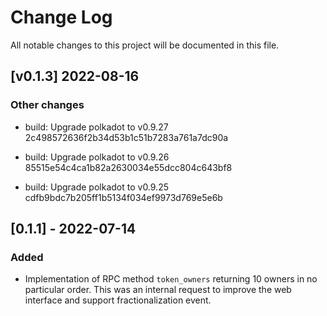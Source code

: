 # Change Log

All notable changes to this project will be documented in this file.

<!-- bureaucrate goes here -->
## [v0.1.3] 2022-08-16

### Other changes

- build: Upgrade polkadot to v0.9.27 2c498572636f2b34d53b1c51b7283a761a7dc90a

- build: Upgrade polkadot to v0.9.26 85515e54c4ca1b82a2630034e55dcc804c643bf8

- build: Upgrade polkadot to v0.9.25 cdfb9bdc7b205ff1b5134f034ef9973d769e5e6b

## [0.1.1] - 2022-07-14

### Added

 - Implementation of RPC method `token_owners` returning 10 owners in no particular order.
   This was an internal request to improve the web interface and support fractionalization event.
